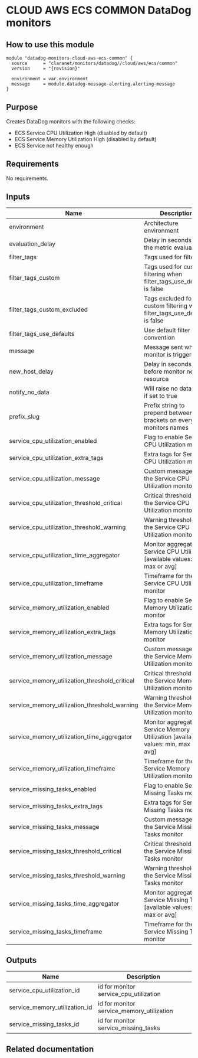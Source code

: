 # CLOUD AWS ECS COMMON DataDog monitors

## How to use this module

```hcl
module "datadog-monitors-cloud-aws-ecs-common" {
  source      = "claranet/monitors/datadog//cloud/aws/ecs/common"
  version     = "{revision}"

  environment = var.environment
  message     = module.datadog-message-alerting.alerting-message
}

```

## Purpose

Creates DataDog monitors with the following checks:

- ECS Service CPU Utilization High (disabled by default)
- ECS Service Memory Utilization High (disabled by default)
- ECS Service not healthy enough

## Requirements

No requirements.

## Inputs

| Name | Description | Type | Default | Required |
|------|-------------|------|---------|:--------:|
| environment | Architecture environment | `string` | n/a | yes |
| evaluation\_delay | Delay in seconds for the metric evaluation | `number` | `900` | no |
| filter\_tags | Tags used for filtering | `string` | `"*"` | no |
| filter\_tags\_custom | Tags used for custom filtering when filter\_tags\_use\_defaults is false | `string` | `"*"` | no |
| filter\_tags\_custom\_excluded | Tags excluded for custom filtering when filter\_tags\_use\_defaults is false | `string` | `""` | no |
| filter\_tags\_use\_defaults | Use default filter tags convention | `string` | `"true"` | no |
| message | Message sent when a monitor is triggered | `any` | n/a | yes |
| new\_host\_delay | Delay in seconds before monitor new resource | `number` | `300` | no |
| notify\_no\_data | Will raise no data alert if set to true | `bool` | `true` | no |
| prefix\_slug | Prefix string to prepend between brackets on every monitors names | `string` | `""` | no |
| service\_cpu\_utilization\_enabled | Flag to enable Service CPU Utilization monitor | `string` | `"false"` | no |
| service\_cpu\_utilization\_extra\_tags | Extra tags for Service CPU Utilization monitor | `list(string)` | `[]` | no |
| service\_cpu\_utilization\_message | Custom message for the Service CPU Utilization monitor | `string` | `""` | no |
| service\_cpu\_utilization\_threshold\_critical | Critical threshold for the Service CPU Utilization monitor | `string` | `"90"` | no |
| service\_cpu\_utilization\_threshold\_warning | Warning threshold for the Service CPU Utilization monitor | `string` | `"80"` | no |
| service\_cpu\_utilization\_time\_aggregator | Monitor aggregator for Service CPU Utilization [available values: min, max or avg] | `string` | `"min"` | no |
| service\_cpu\_utilization\_timeframe | Timeframe for the Service CPU Utilization monitor | `string` | `"last_5m"` | no |
| service\_memory\_utilization\_enabled | Flag to enable Service Memory Utilization monitor | `string` | `"false"` | no |
| service\_memory\_utilization\_extra\_tags | Extra tags for Service Memory Utilization monitor | `list(string)` | `[]` | no |
| service\_memory\_utilization\_message | Custom message for the Service Memory Utilization monitor | `string` | `""` | no |
| service\_memory\_utilization\_threshold\_critical | Critical threshold for the Service Memory Utilization monitor | `string` | `90` | no |
| service\_memory\_utilization\_threshold\_warning | Warning threshold for the Service Memory Utilization monitor | `string` | `85` | no |
| service\_memory\_utilization\_time\_aggregator | Monitor aggregator for Service Memory Utilization [available values: min, max or avg] | `string` | `"min"` | no |
| service\_memory\_utilization\_timeframe | Timeframe for the Service Memory Utilization monitor | `string` | `"last_5m"` | no |
| service\_missing\_tasks\_enabled | Flag to enable Service Missing Tasks monitor | `string` | `"true"` | no |
| service\_missing\_tasks\_extra\_tags | Extra tags for Service Missing Tasks monitor | `list(string)` | `[]` | no |
| service\_missing\_tasks\_message | Custom message for the Service Missing Tasks monitor | `string` | `""` | no |
| service\_missing\_tasks\_threshold\_critical | Critical threshold for the Service Missing Tasks monitor | `string` | `60` | no |
| service\_missing\_tasks\_threshold\_warning | Warning threshold for the Service Missing Tasks monitor | `string` | `80` | no |
| service\_missing\_tasks\_time\_aggregator | Monitor aggregator for Service Missing Tasks [available values: min, max or avg] | `string` | `"min"` | no |
| service\_missing\_tasks\_timeframe | Timeframe for the Service Missing Tasks monitor | `string` | `"last_5m"` | no |

## Outputs

| Name | Description |
|------|-------------|
| service\_cpu\_utilization\_id | id for monitor service\_cpu\_utilization |
| service\_memory\_utilization\_id | id for monitor service\_memory\_utilization |
| service\_missing\_tasks\_id | id for monitor service\_missing\_tasks |

## Related documentation

